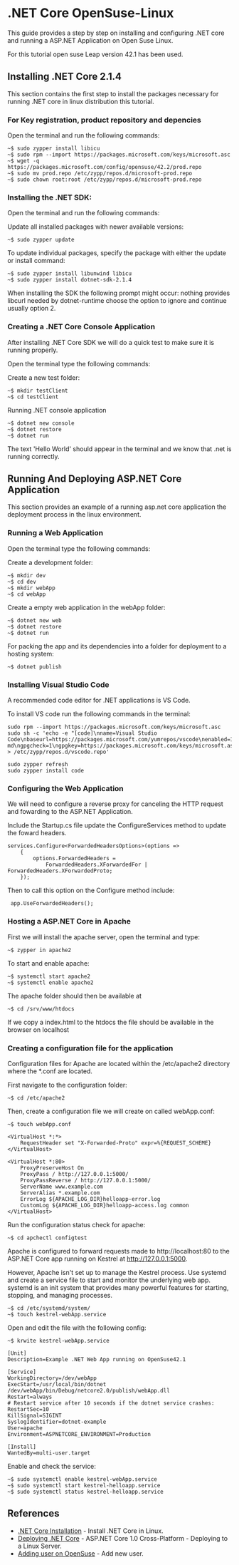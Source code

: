 # .NET Core OpenSuse-Linux
This guide provides a step by step on installing and configuring .NET core and running a ASP.NET Application on Open Suse Linux.

For this tutorial open suse Leap version 42.1 has been used.

## Installing .NET Core 2.1.4
This section contains the first step to install the packages necessary for running .NET core in linux distribution this tutorial.

### For Key registration, product repository and depencies

Open the terminal and run the following commands:

```
~$ sudo zypper install libicu
~$ sudo rpm --import https://packages.microsoft.com/keys/microsoft.asc
~$ wget -q https://packages.microsoft.com/config/opensuse/42.2/prod.repo
~$ sudo mv prod.repo /etc/zypp/repos.d/microsoft-prod.repo
~$ sudo chown root:root /etc/zypp/repos.d/microsoft-prod.repo
```

### Installing the .NET SDK:

Open the terminal and run the following commands:

Update all installed packages with newer available versions:
```
~$ sudo zypper update
```

To update individual packages, specify the package with either the update or install command:
```
~$ sudo zypper install libunwind libicu
~$ sudo zypper install dotnet-sdk-2.1.4
```

When installing the SDK the following prompt might occur: nothing provides libcurl needed by dotnet-runtime choose the option to ignore and continue usually option 2.


### Creating a .NET Core Console Application
After installing .NET Core SDK we will do a quick test to make sure it is running properly.

Open the terminal type the following commands:

Create a new test folder:
```
~$ mkdir testClient
~$ cd testClient
```

Running .NET console application
```
~$ dotnet new console
~$ dotnet restore
~$ dotnet run
```
The text 'Hello World' should appear in the terminal and we know that .net is running correctly.

## Running And Deploying ASP.NET Core Application
This section provides an example of a running asp.net core application the deployment process in the linux environment.

### Running a Web Application

Open the terminal type the following commands:

Create a development folder:
```
~$ mkdir dev
~$ cd dev
~$ mkdir webApp
~$ cd webApp
```

Create a empty web application in the webApp folder:
```
~$ dotnet new web
~$ dotnet restore
~$ dotnet run
```

For packing the app and its dependencies into a folder for deployment to a hosting system:
```
~$ dotnet publish
```

### Installing Visual Studio Code
A recommended code editor for .NET applications is VS Code.

To install VS code run the following commands in the terminal:
```
sudo rpm --import https://packages.microsoft.com/keys/microsoft.asc
sudo sh -c 'echo -e "[code]\nname=Visual Studio Code\nbaseurl=https://packages.microsoft.com/yumrepos/vscode\nenabled=1\ntype=rpm-md\ngpgcheck=1\ngpgkey=https://packages.microsoft.com/keys/microsoft.asc" > /etc/zypp/repos.d/vscode.repo'
```

```
sudo zypper refresh
sudo zypper install code
```

### Configuring the Web Application
We will need to configure a reverse proxy for canceling the HTTP request and fowarding to the ASP.NET Application.

Include the Startup.cs file update the ConfigureServices method to update the foward headers.

```
services.Configure<ForwardedHeadersOptions>(options =>
    {
        options.ForwardedHeaders = 
            ForwardedHeaders.XForwardedFor | ForwardedHeaders.XForwardedProto;
    });
```
Then to call this option on the Configure method include:

```
 app.UseForwardedHeaders();
```

### Hosting a ASP.NET Core in Apache

First we will install the apache server, open the terminal and type:

```
~$ zypper in apache2
```

To start and enable apache:

```
~$ systemctl start apache2
~$ systemctl enable apache2
```

The apache folder should then be available at

```
~$ cd /srv/www/htdocs
```

If we copy a index.html to the htdocs the file should be available in the browser on localhost


### Creating a configuration file for the application

Configuration files for Apache are located within the /etc/apache2 directory where the *.conf are located.

First navigate to the configuration folder:
```
~$ cd /etc/apache2
```

Then, create a configuration file we will create on called webApp.conf:
```
~$ touch webApp.conf

<VirtualHost *:*>
    RequestHeader set "X-Forwarded-Proto" expr=%{REQUEST_SCHEME}
</VirtualHost>

<VirtualHost *:80>
    ProxyPreserveHost On
    ProxyPass / http://127.0.0.1:5000/
    ProxyPassReverse / http://127.0.0.1:5000/
    ServerName www.example.com
    ServerAlias *.example.com
    ErrorLog ${APACHE_LOG_DIR}helloapp-error.log
    CustomLog ${APACHE_LOG_DIR}helloapp-access.log common
</VirtualHost>
```

Run the configuration status check for apache:
```
~$ cd apchectl configtest
```


Apache is configured to forward requests made to http://localhost:80 to 
the ASP.NET Core app running on Kestrel at http://127.0.0.1:5000.

However, Apache isn't set up to manage the Kestrel process. 
Use systemd and create a service file to start and monitor the underlying web app. 
systemd is an init system that provides many powerful features for starting, stopping, and managing processes.

```
~$ cd /etc/systemd/system/
~$ touch kestrel-webApp.service
```

Open and edit the file with the following config:

```
~$ krwite kestrel-webApp.service

[Unit]
Description=Example .NET Web App running on OpenSuse42.1

[Service]
WorkingDirectory=/dev/webApp
ExecStart=/usr/local/bin/dotnet /dev/webApp/bin/Debug/netcore2.0/publish/webApp.dll
Restart=always
# Restart service after 10 seconds if the dotnet service crashes:
RestartSec=10
KillSignal=SIGINT
SyslogIdentifier=dotnet-example
User=apache
Environment=ASPNETCORE_ENVIRONMENT=Production 

[Install]
WantedBy=multi-user.target
```

Enable and check the service:
```
~$ sudo systemctl enable kestrel-webApp.service
~$ sudo systemctl start kestrel-helloapp.service
~$ sudo systemctl status kestrel-helloapp.service
```

## References
* [.NET Core Installation](https://dotnet.microsoft.com/download/linux-package-manager/opensuse/sdk-2.1.4) - Install .NET Core in Linux.
* [Deploying .NET Core](https://www.youtube.com/watch?v=z5dnNthXwzE) - ASP.NET Core 1.0 Cross-Platform - Deploying to a Linux Server.
* [Adding user on OpenSuse](https://www.youtube.com/watch?v=lkVeMLwYHkY) - Add new user.
